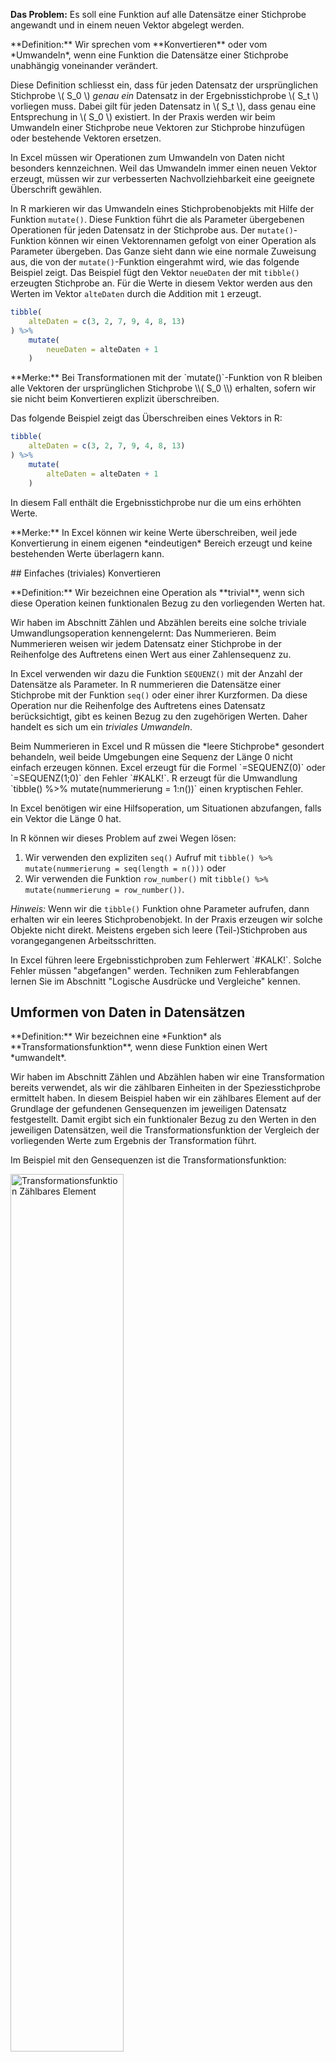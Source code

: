 
**Das Problem:** Es soll eine Funktion auf alle Datensätze einer Stichprobe angewandt und in einem neuen Vektor abgelegt werden. 

<p class="alert  alert-primary" markdown="1">
**Definition:**  Wir sprechen vom **Konvertieren** oder vom *Umwandeln*, wenn eine Funktion die Datensätze einer Stichprobe unabhängig voneinander verändert. 
</p>

Diese Definition schliesst ein, dass für jeden Datensatz der ursprünglichen Stichprobe \\( S_0 \\) *genau ein* Datensatz in der Ergebnisstichprobe \\( S_t \\) vorliegen muss. Dabei gilt für jeden Datensatz in \\( S_t \\), dass genau eine Entsprechung in \\( S_0 \\) existiert. In der Praxis werden wir beim Umwandeln einer Stichprobe neue Vektoren zur Stichprobe hinzufügen oder bestehende Vektoren ersetzen.

In Excel müssen wir Operationen zum Umwandeln von Daten nicht besonders kennzeichnen. Weil das Umwandeln immer einen neuen Vektor erzeugt, müssen wir zur verbesserten Nachvollziehbarkeit eine geeignete Überschrift gewählen.

In R markieren wir das Umwandeln eines Stichprobenobjekts mit Hilfe der Funktion `mutate()`. Diese Funktion führt die als Parameter übergebenen Operationen für jeden Datensatz in der Stichprobe aus. Der `mutate()`-Funktion können wir einen Vektorennamen gefolgt von einer Operation als Parameter übergeben. Das Ganze sieht dann wie eine normale Zuweisung aus, die von der `mutate()`-Funktion eingerahmt wird, wie das folgende Beispiel zeigt. Das Beispiel fügt den Vektor `neueDaten` der mit `tibble()` erzeugten Stichprobe an. Für die Werte in diesem Vektor werden aus den Werten im Vektor `alteDaten` durch die Addition mit `1` erzeugt. 

```R
tibble(
    alteDaten = c(3, 2, 7, 9, 4, 8, 13)
) %>%
    mutate(
        neueDaten = alteDaten + 1
    )
```

<p class="alert  alert-success" markdown="1">
**Merke:** Bei Transformationen mit der `mutate()`-Funktion von R bleiben alle Vektoren der ursprünglichen Stichprobe \\( S_0 \\) erhalten, sofern wir sie nicht beim Konvertieren explizit überschreiben.
</p>

Das folgende Beispiel zeigt das Überschreiben eines Vektors in R: 

```R
tibble(
    alteDaten = c(3, 2, 7, 9, 4, 8, 13)
) %>%
    mutate(
        alteDaten = alteDaten + 1
    )
```

In diesem Fall enthält die Ergebnisstichprobe nur die um eins erhöhten Werte. 

<p class="alert  alert-success" markdown="1">
**Merke:** In Excel können wir keine Werte überschreiben, weil jede Konvertierung in einem eigenen *eindeutigen* Bereich erzeugt und keine bestehenden Werte überlagern kann. 
</p>

## Einfaches (triviales) Konvertieren

<p class="alert  alert-info" markdown="1">
**Definition:**  Wir bezeichnen eine Operation als **trivial**, wenn sich diese Operation keinen funktionalen Bezug zu den vorliegenden Werten hat. 
</p>

Wir haben im Abschnitt Zählen und Abzählen bereits eine solche triviale Umwandlungsoperation kennengelernt: Das Nummerieren. Beim Nummerieren weisen wir jedem Datensatz einer Stichprobe in der Reihenfolge des Auftretens einen Wert aus einer Zahlensequenz zu. 

In Excel verwenden wir dazu die Funktion `SEQUENZ()` mit der Anzahl der Datensätze als Parameter. In R nummerieren die Datensätze einer Stichprobe mit der Funktion `seq()` oder einer ihrer Kurzformen. Da diese Operation nur die Reihenfolge des Auftretens eines Datensatz berücksichtigt, gibt es keinen Bezug zu den zugehörigen Werten. Daher handelt es sich um ein *triviales Umwandeln*.

<div class="alert  alert-warning" markdown="1">
Beim Nummerieren in Excel und R müssen die *leere Stichprobe* gesondert behandeln, weil beide Umgebungen eine Sequenz der Länge 0 nicht einfach erzeugen können. Excel erzeugt für die Formel `=SEQUENZ(0)` oder `=SEQUENZ(1;0)` den Fehler `#KALK!`. R erzeugt für die Umwandlung `tibble() %>% mutate(nummerierung = 1:n())` einen kryptischen Fehler. 

In Excel benötigen wir eine Hilfsoperation, um Situationen abzufangen, falls ein Vektor die  Länge 0 hat.

In R können wir dieses Problem auf zwei Wegen lösen: 

1. Wir verwenden den expliziten `seq()` Aufruf mit `tibble() %>% mutate(nummerierung = seq(length = n()))` oder
2. Wir verwenden die Funktion `row_number()` mit `tibble() %>% mutate(nummerierung = row_number())`.
</div>

*Hinweis:*  Wenn wir die `tibble()` Funktion ohne Parameter aufrufen, dann erhalten wir ein leeres Stichprobenobjekt. In der Praxis erzeugen wir solche Objekte nicht direkt. Meistens ergeben sich leere (Teil-)Stichproben aus vorangegangenen Arbeitsschritten. 

<div class="alert  alert-info" markdown="1">
In Excel führen leere Ergebnisstichproben zum Fehlerwert `#KALK!`. Solche Fehler müssen "abgefangen" werden. Techniken zum Fehlerabfangen lernen Sie im Abschnitt "Logische Ausdrücke und Vergleiche" kennen. 
</div>

## Umformen von Daten in Datensätzen 

<p class="alert  alert-primary" markdown="1">
**Definition:** Wir bezeichnen eine *Funktion* als **Transformationsfunktion**, wenn diese Funktion einen Wert *umwandelt*. 
</p>

Wir haben im Abschnitt Zählen und Abzählen haben wir eine Transformation bereits verwendet, als wir die zählbaren Einheiten in der Speziesstichprobe ermittelt haben. In diesem Beispiel haben wir ein zählbares Element auf der Grundlage der gefundenen Gensequenzen im jeweiligen Datensatz festgestellt. Damit ergibt sich ein funktionaler Bezug zu den Werten in den jeweiligen Datensätzen, weil die Transformationsfunktion der Vergleich der vorliegenden Werte zum Ergebnis der Transformation führt. 

Im Beispiel mit den Gensequenzen ist die Transformationsfunktion: 

<!--
$$
f_t(x) \to 
\begin{cases}
FALSCH, x = 0 \\
WAHR, x \ne 0
\end{cases}
$$
-->

<img src="" width="60%" alt="Transformationsfunktion Zählbares Element">

Diese **Transformationsfunktion** haben wir im Video über das Zählen in Excel mit der Formel `= WENN(C2:C301; 1; 0)` umgesetzt. In R würden wir die zählbaren Elemente mit der folgenden Funktionskette identifizieren:

```R 
library(tidyverse)
library(readxl)

gensequenzen = read_excel("VideoBeispielGenDaten.xls")

gensequenzen %>%
    mutate(
        zaehlbaresElement = ifelse(Sequenzen, 1, 0) 
    )
```

Die Excel Formel und die Umwandlung in R fügen unserer Stichprobe einen neuen Vektor an, der für jeden Datensatz anzeigt, ob es sich um ein zählbares Element handelt oder nicht. Wenn wir ein zählbares Element vorliegen haben, dann steht im neu erzeugten Vektor `zaehlbaresElement` der Wert `1`, sonst der Wert `0`. Im Gegensatz zu Excel müssen wir in R keinen Adressbereich, sondern den Vektornamen angeben, der als Parameter für die Funktion `ifelse()` verwendet wird.

### Arbeitsschritte mit R zusammenfassen

<p class="alert  alert-success" markdown="1">
In R dürfen wir mehrere Konvertierungen in einem `mutate()`-Aufruf zusammenfassen. In diesem Fall können wir die unmittelbar zuvor erstellten Vektoren ebenfalls in unseren Transformationsfunktionen nutzen.
</p>

Das folgende Beispiel zeigt diese Möglichkeit: 

```R
tibble(
    alteDaten = c(3, 2, 7, 9, 4, 8, 13)
) %>%
    mutate(
        plusEins = alteDaten + 1,
        dividiert = alteDaten / plusEins
    )
```

Wir können jedoch nur auf die Vektoren zugreifen, die **vor** dem jeweiligen Schritt erstellt wurden. Wir müssen deshalb in solchen Fällen auf die Reihenfolge unserer Operationen achten. Das folgende Beispiel enthält **ungültigen Code**, weil die Erstellungsreihenfolge der Vektoren nicht eingehalten wurde. 

```R
tibble(
    alteDaten = c(3, 2, 7, 9, 4, 8, 13)
) %>%
    mutate(
        dividiert = alteDaten / plusEins,  # der Vektor plusEins existiert noch nicht :(
        plusEins = alteDaten + 1
    )
```

Dieser Code erzeugt einen Fehler, dass der Vektor `plusEins` noch nicht existiert, wenn der Vektor `dividiert` erstellt werden soll. Damit kann die Transformationsfunktion für diesen Vektore nicht ausgeführt werden. 